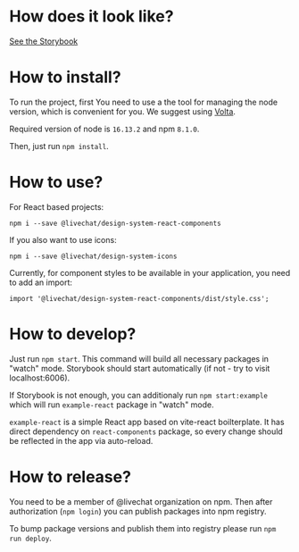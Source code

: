 # How does it look like?

[See the Storybook](https://v1--613a8e945a5665003a05113b.chromatic.com/)

# How to install?

To run the project, first You need to use a the tool for managing the node version, which is convenient for you.
We suggest using [Volta](https://volta.sh/).

Required version of node is `16.13.2` and npm `8.1.0`.

Then, just run `npm install`.

# How to use?

For React based projects:

`npm i --save @livechat/design-system-react-components`

If you also want to use icons:

`npm i --save @livechat/design-system-icons`

Currently, for component styles to be available in your application, you need to add an import:

`import '@livechat/design-system-react-components/dist/style.css';`

# How to develop?

Just run `npm start`. This command will build all necessary packages in "watch" mode. Storybook should start automatically (if not - try to visit localhost:6006).

If Storybook is not enough, you can additionaly run `npm start:example` which will run `example-react` package in "watch" mode.

`example-react` is a simple React app based on vite-react boilterplate. It has direct dependency on `react-components` package, so every change should be reflected in the app via auto-reload.

# How to release?

You need to be a member of @livechat organization on npm. Then after authorization (`npm login`) you can publish packages into npm registry.

To bump package versions and publish them into registry please run `npm run deploy`.
